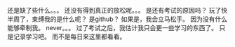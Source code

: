 还是缺了些什么。。。
还没有得到真正的放松呢。。。
是还有考试的原因吗？
玩了快半周了，束缚我的是什么呢？
是github？
如果是，我会立马松手。
因为没有什么能够牵制我。
never。。。
过了考试之后，我估计我只会更一些学习的东西了。
只是记录学习吧。
而不是每日来这里都看看。
